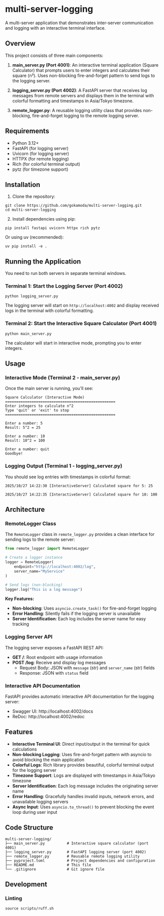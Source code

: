# multi-server-logging

A multi-server application that demonstrates inter-server communication and logging with an interactive terminal interface.

## Overview

This project consists of three main components:

1. **main_server.py (Port 4001)**: An interactive terminal application (Square Calculator) that prompts users to enter integers and calculates their square (n²). Uses non-blocking fire-and-forget pattern to send logs to the logging server.

2. **logging_server.py (Port 4002)**: A FastAPI server that receives log messages from remote servers and displays them in the terminal with colorful formatting and timestamps in Asia/Tokyo timezone.

3. **remote_logger.py**: A reusable logging utility class that provides non-blocking, fire-and-forget logging to the remote logging server.

## Requirements

- Python 3.12+
- FastAPI (for logging server)
- Uvicorn (for logging server)
- HTTPX (for remote logging)
- Rich (for colorful terminal output)
- pytz (for timezone support)

## Installation

1. Clone the repository:
```shell
git clone https://github.com/gokamoda/multi-server-logging.git
cd multi-server-logging
```

2. Install dependencies using pip:
```shell
pip install fastapi uvicorn httpx rich pytz
```

Or using uv (recommended):
```shell
uv pip install -e .
```

## Running the Application

You need to run both servers in separate terminal windows.

### Terminal 1: Start the Logging Server (Port 4002)

```shell
python logging_server.py
```

The logging server will start on `http://localhost:4002` and display received logs in the terminal with colorful formatting.

### Terminal 2: Start the Interactive Square Calculator (Port 4001)

```shell
python main_server.py
```

The calculator will start in interactive mode, prompting you to enter integers.

## Usage

### Interactive Mode (Terminal 2 - main_server.py)

Once the main server is running, you'll see:

```shell
Square Calculator (Interactive Mode)
==================================================
Enter integers to calculate n^2
Type 'quit' or 'exit' to stop
==================================================

Enter a number: 5
Result: 5^2 = 25

Enter a number: 10
Result: 10^2 = 100

Enter a number: quit
Goodbye!
```

### Logging Output (Terminal 1 - logging_server.py)

You should see log entries with timestamps in colorful format:

```shell
2025/10/27 14:22:30 [InteractiveServer] Calculated square for 5: 25

2025/10/27 14:22:35 [InteractiveServer] Calculated square for 10: 100
```

## Architecture

### RemoteLogger Class

The `RemoteLogger` class in `remote_logger.py` provides a clean interface for sending logs to the remote server:

```python
from remote_logger import RemoteLogger

# Create a logger instance
logger = RemoteLogger(
    endpoint="http://localhost:4002/log",
    server_name="MyService"
)

# Send logs (non-blocking)
logger.log("This is a log message")
```

**Key Features:**
- **Non-blocking**: Uses `asyncio.create_task()` for fire-and-forget logging
- **Error Handling**: Silently fails if the logging server is unavailable
- **Server Identification**: Each log includes the server name for easy tracking

### Logging Server API

The logging server exposes a FastAPI REST API:

- **GET /**: Root endpoint with usage information
- **POST /log**: Receive and display log messages
  - Request Body: JSON with `message` (str) and `server_name` (str) fields
  - Response: JSON with `status` field

### Interactive API Documentation

FastAPI provides automatic interactive API documentation for the logging server:

- Swagger UI: http://localhost:4002/docs
- ReDoc: http://localhost:4002/redoc

## Features

- **Interactive Terminal UI**: Direct input/output in the terminal for quick calculations
- **Non-blocking Logging**: Uses fire-and-forget pattern with asyncio to avoid blocking the main application
- **Colorful Logs**: Rich library provides beautiful, colorful terminal output for the logging server
- **Timezone Support**: Logs are displayed with timestamps in Asia/Tokyo timezone
- **Server Identification**: Each log message includes the originating server name
- **Error Handling**: Gracefully handles invalid inputs, network errors, and unavailable logging servers
- **Async Input**: Uses `asyncio.to_thread()` to prevent blocking the event loop during user input

## Code Structure

```
multi-server-logging/
├── main_server.py          # Interactive square calculator (port 4001)
├── logging_server.py       # FastAPI logging server (port 4002)
├── remote_logger.py        # Reusable remote logging utility
├── pyproject.toml          # Project dependencies and configuration
├── README.md               # This file
└── .gitignore              # Git ignore file
```

## Development

### Linting

```shell
source scripts/ruff.sh
```
